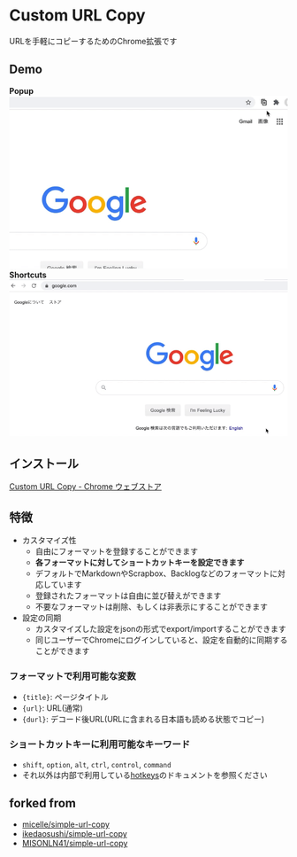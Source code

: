 Custom URL Copy
=====

URLを手軽にコピーするためのChrome拡張です

## Demo

**Popup**
![demo](assets/popup.gif)
**Shortcuts**
![demo](assets/shortcuts.gif)

## インストール
[Custom URL Copy - Chrome ウェブストア](https://chrome.google.com/webstore/detail/custom-url-copy/dnpmjheddkippkhokcphakckomnmmmom)

## 特徴
- カスタマイズ性
  - 自由にフォーマットを登録することができます
  - **各フォーマットに対してショートカットキーを設定できます**
  - デフォルトでMarkdownやScrapbox、Backlogなどのフォーマットに対応しています
  - 登録されたフォーマットは自由に並び替えができます
  - 不要なフォーマットは削除、もしくは非表示にすることができます
- 設定の同期
  - カスタマイズした設定をjsonの形式でexport/importすることができます
  - 同じユーザーでChromeにログインしていると、設定を自動的に同期することができます

### フォーマットで利用可能な変数
- `{title}`: ページタイトル
- `{url}`: URL(通常)
- `{durl}`: デコード後URL(URLに含まれる日本語も読める状態でコピー)

### ショートカットキーに利用可能なキーワード
- `shift`, `option`, `alt`, `ctrl`, `control`, `command`
- それ以外は内部で利用している[hotkeys](https://github.com/jaywcjlove/hotkeys#supported-keys)のドキュメントを参照ください

## forked from
- [micelle/simple-url-copy](https://github.com/micelle/simple-url-copy)
- [ikedaosushi/simple-url-copy](https://github.com/ikedaosushi/simple-url-copy)
- [MISONLN41/simple-url-copy](https://github.com/MISONLN41/simple-url-copy)
